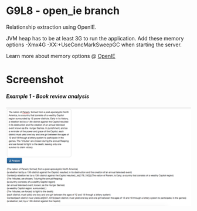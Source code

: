 # G9L8 - open_ie branch

Relationship extraction using OpenIE.

JVM heap has to be at least 3G to run the application. Add these memory options -Xmx4G -XX:+UseConcMarkSweepGC when starting the server.

Learn more about memory options @ [OpenIE](https://github.com/knowitall/openie#running-from-a-stand-alone-jar)

# Screenshot

##### Example 1 - Book review analysis
![Alt text](https://raw.githubusercontent.com/cnsgcu/CS5560-Lab8/open_ie/screenshot/demo.png "Demo")